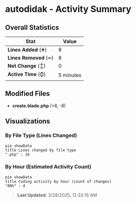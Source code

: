 # autodidak - Activity Summary 

## Overall Statistics

| Stat                   | Value                                                             |
| ---------------------- | ----------------------------------------------------------------- |
| **Lines Added** (➕)   | 8                                          |
| **Lines Removed** (➖) | 8                                        |
| **Net Change** (↕)    | 0                |
| **Active Time** (⌚)   | 5 minutes |


## Modified Files
- **create.blade.php** (+8, -8)

## Visualizations

### By File Type (Lines Changed)

```mermaid
pie showData
title Lines changed by file type
".php" : 16
```

### By Hour (Estimated Activity Count)

```mermaid
pie showData
title Coding activity by hour (count of changes)
"00h" : 4
```


> **Last Updated:** 3/28/2025, 12:33:16 AM